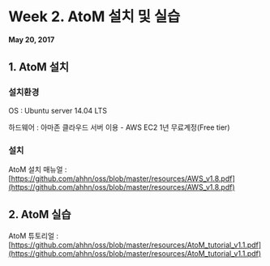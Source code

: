 # Week 2. AtoM 설치 및 실습
**May 20, 2017**
## 1. AtoM 설치
### 설치환경
OS : Ubuntu server 14.04 LTS

하드웨어 : 아마존 클라우드 서버 이용 - AWS EC2 1년 무료계정(Free tier)


### 설치
AtoM 설치 매뉴얼 : [https://github.com/ahhn/oss/blob/master/resources/AWS_v1.8.pdf](https://github.com/ahhn/oss/blob/master/resources/AWS_v1.8.pdf)



## 2. AtoM 실습
AtoM 튜토리얼 : [https://github.com/ahhn/oss/blob/master/resources/AtoM_tutorial_v1.1.pdf](https://github.com/ahhn/oss/blob/master/resources/AtoM_tutorial_v1.1.pdf)
